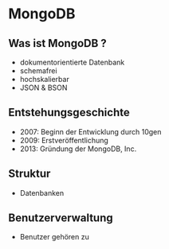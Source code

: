 # MongoDB

## Was ist MongoDB ?
* dokumentorientierte Datenbank
* schemafrei
* hochskalierbar
* JSON & BSON

## Entstehungsgeschichte
* 2007: Beginn der Entwicklung durch 10gen
* 2009: Erstveröffentlichung
* 2013: Gründung der MongoDB, Inc.

## Struktur
* Datenbanken

## Benutzerverwaltung
* Benutzer gehören zu